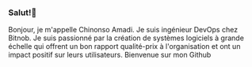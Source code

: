 ### Salut!👋

 Bonjour, je m'appelle Chinonso Amadi. Je suis ingénieur DevOps chez Bitnob. Je suis passionné par la création de systèmes logiciels à grande échelle qui offrent un bon rapport qualité-prix à l'organisation et ont un impact positif sur leurs utilisateurs. Bienvenue sur mon Github
